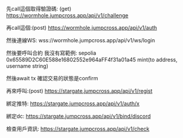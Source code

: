 先call這個取得驗證碼: (get)
https://wormhole.jumpcross.app/api/v1/challenge

再call這個:(post)
https://wormhole.jumpcross.app/api/v1/auth

然後連線WS:
wss://wormhole.jumpcross.app/api/v1/ws/login

然後要呼叫合約 我沒有寫範例:
sepolia
0x65589D2C60E588e16802552e964aFF4f31a01a45
mint(to address, username string)

然後await tx 確認交易的狀態是confirm

再來呼叫:(post)
https://stargate.jumpcross.app/api/v1/regist

綁定推特:
https://stargate.jumpcross.app/api/v1/auth/x

綁定dc:
https://stargate.jumpcross.app/api/v1/bind/discord

檢查用戶資訊:
https://stargate.jumpcross.app/api/v1/check
